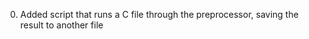 <ol start="0">
<li>Added script that runs a C file through the preprocessor, saving the result to another file</li>

</ol>
